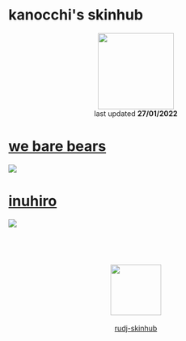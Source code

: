 # kanocchi's skinhub
<p align="center">
<a href="https://osu.ppy.sh/users/2321050">
  <img src="https://a.ppy.sh/2321050"  
       width="150"
       height="150"></a>
<br>
last updated <b>27/01/2022</b>
</p>

# [we bare bears](https://github.com/ryancranie/skinhub/raw/tyfh/player/kanocchi/we%20bare%20bears.osk)
[![](https://i.imgur.com/wmjDWxB.jpeg)](https://github.com/ryancranie/skinhub/raw/tyfh/player/kanocchi/we%20bare%20bears.osk)

# [inuhiro](https://github.com/ryancranie/skinhub/raw/tyfh/player/kanocchi/inuhiro.osk)
[![](https://i.imgur.com/0u5UdLV.jpeg)](https://github.com/ryancranie/skinhub/raw/tyfh/player/kanocchi/inuhiro.osk)

#
<p align="center">
  <br></br>
  <a href="https://twitter.com/rozadeandalucia">
  <img src="https://i.imgur.com/PUQ5uWf.png" 
       width="100" 
       height="100"></a>
  <br></br>
  <a href="README.md">rudj-skinhub</a>
 </p>

